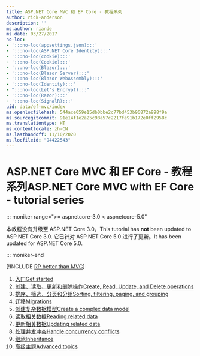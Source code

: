 ```yaml
---
title: ASP.NET Core MVC 和 EF Core - 教程系列
author: rick-anderson
description: ''
ms.author: riande
ms.date: 03/27/2017
no-loc:
- ':::no-loc(appsettings.json):::'
- ':::no-loc(ASP.NET Core Identity):::'
- ':::no-loc(cookie):::'
- ':::no-loc(Cookie):::'
- ':::no-loc(Blazor):::'
- ':::no-loc(Blazor Server):::'
- ':::no-loc(Blazor WebAssembly):::'
- ':::no-loc(Identity):::'
- ":::no-loc(Let's Encrypt):::"
- ':::no-loc(Razor):::'
- ':::no-loc(SignalR):::'
uid: data/ef-mvc/index
ms.openlocfilehash: 544ace059e15db0bbe2c77bd453b96872a998f9a
ms.sourcegitcommit: 91e14f1e2a25c98a57c2217fe91b172e0ff2958c
ms.translationtype: HT
ms.contentlocale: zh-CN
ms.lasthandoff: 11/10/2020
ms.locfileid: "94422543"
---
```

# <a name="aspnet-core-mvc-with-ef-core---tutorial-series"></a><span data-ttu-id="37403-102">ASP.NET Core MVC 和 EF Core - 教程系列</span><span class="sxs-lookup"><span data-stu-id="37403-102">ASP.NET Core MVC with EF Core - tutorial series</span></span>

::: moniker range=">= aspnetcore-3.0 < aspnetcore-5.0"

<span data-ttu-id="37403-103">本教程没有升级至 ASP.NET Core 3.0。</span><span class="sxs-lookup"><span data-stu-id="37403-103">This tutorial has **not** been updated to ASP.NET Core 3.0.</span></span> <span data-ttu-id="37403-104">它已针对 ASP.NET Core 5.0 进行了更新。</span><span class="sxs-lookup"><span data-stu-id="37403-104">It has been updated for ASP.NET Core 5.0.</span></span>

::: moniker-end

[!INCLUDE [RP better than MVC](../../includes/RP-EF/rp-over-mvc.md)]

1. [<span data-ttu-id="37403-105">入门</span><span class="sxs-lookup"><span data-stu-id="37403-105">Get started</span></span>](xref:data/ef-mvc/intro)
1. [<span data-ttu-id="37403-106">创建、读取、更新和删除操作</span><span class="sxs-lookup"><span data-stu-id="37403-106">Create, Read, Update, and Delete operations</span></span>](xref:data/ef-mvc/crud)
1. [<span data-ttu-id="37403-107">排序、筛选、分页和分组</span><span class="sxs-lookup"><span data-stu-id="37403-107">Sorting, filtering, paging, and grouping</span></span>](xref:data/ef-mvc/sort-filter-page)
1. [<span data-ttu-id="37403-108">迁移</span><span class="sxs-lookup"><span data-stu-id="37403-108">Migrations</span></span>](xref:data/ef-mvc/migrations)
1. [<span data-ttu-id="37403-109">创建复杂数据模型</span><span class="sxs-lookup"><span data-stu-id="37403-109">Create a complex data model</span></span>](xref:data/ef-mvc/complex-data-model)
1. [<span data-ttu-id="37403-110">读取相关数据</span><span class="sxs-lookup"><span data-stu-id="37403-110">Reading related data</span></span>](xref:data/ef-mvc/read-related-data)
1. [<span data-ttu-id="37403-111">更新相关数据</span><span class="sxs-lookup"><span data-stu-id="37403-111">Updating related data</span></span>](xref:data/ef-mvc/update-related-data)
1. [<span data-ttu-id="37403-112">处理并发冲突</span><span class="sxs-lookup"><span data-stu-id="37403-112">Handle concurrency conflicts</span></span>](xref:data/ef-mvc/concurrency)
1. [<span data-ttu-id="37403-113">继承</span><span class="sxs-lookup"><span data-stu-id="37403-113">Inheritance</span></span>](xref:data/ef-mvc/inheritance)
1. [<span data-ttu-id="37403-114">高级主题</span><span class="sxs-lookup"><span data-stu-id="37403-114">Advanced topics</span></span>](xref:data/ef-mvc/advanced)
